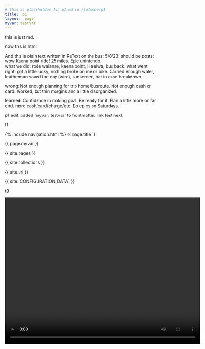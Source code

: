```yaml
---
# this is placeholder for p1.md in /lutembe/p1   
title:  p1
layout:  page
myvar: testvar
---  
```


this is just md.  

<p> now this is html.</p>

And this is plain text written in ReText on the bus: 
5/8/23:  should be posts:  
wow Kaena point ride!  25 miles.  Epic unintendo.  
what we did:  rode waianae, kaena point, Haleiwa; bus back.
what went right:  got a little lucky, nothing broke on me or bike.  Carried enough water, leatherman saved the day (wire), sunscreen, hat in case breakdown.  

wrong:  Not enough planning for trip home/busroute.  Not enough cash or card.  Worked, but thin margins and a little disorganized.  

learned:  Confidence in making goal.  Be ready for it.  Plan a little more on far end.  more cash/card/charge/etc.  Do epics on Saturdays.  

p1 edit: added 'myvar: testvar' to frontmatter.  link test next. 

t1

{% include navigation.html %} 
{{ page.title }}  

{{ page.myvar }}  

{{ site.pages }}

{{ site.collections }}

{{ site.url }}

{{ site.[CONFIGURATION_DATA] }}

t9

   <video width="640" height="480" controls>
  <source src="https://nswaswajim.github.io/lutembe/images/IMG_0787.MOV" type="video/mp4">
  
  Your browser does not support the video tag.
</video>



[Kaena test vid](../images/IMG_0787.MOV)

new vars above?